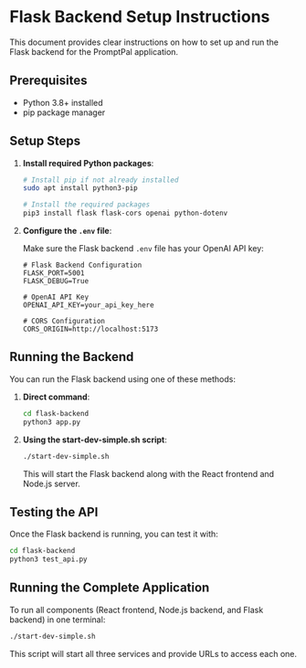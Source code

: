 # Flask Backend Setup Instructions

This document provides clear instructions on how to set up and run the Flask backend for the PromptPal application.

## Prerequisites

- Python 3.8+ installed
- pip package manager

## Setup Steps

1. **Install required Python packages**:

   ```bash
   # Install pip if not already installed
   sudo apt install python3-pip
   
   # Install the required packages
   pip3 install flask flask-cors openai python-dotenv
   ```

2. **Configure the `.env` file**:

   Make sure the Flask backend `.env` file has your OpenAI API key:
   ```
   # Flask Backend Configuration
   FLASK_PORT=5001
   FLASK_DEBUG=True
   
   # OpenAI API Key
   OPENAI_API_KEY=your_api_key_here
   
   # CORS Configuration
   CORS_ORIGIN=http://localhost:5173
   ```

## Running the Backend

You can run the Flask backend using one of these methods:

1. **Direct command**:
   ```bash
   cd flask-backend
   python3 app.py
   ```

2. **Using the start-dev-simple.sh script**:
   ```bash
   ./start-dev-simple.sh
   ```
   This will start the Flask backend along with the React frontend and Node.js server.

## Testing the API

Once the Flask backend is running, you can test it with:

```bash
cd flask-backend
python3 test_api.py
```

## Running the Complete Application

To run all components (React frontend, Node.js backend, and Flask backend) in one terminal:

```bash
./start-dev-simple.sh
```

This script will start all three services and provide URLs to access each one.
